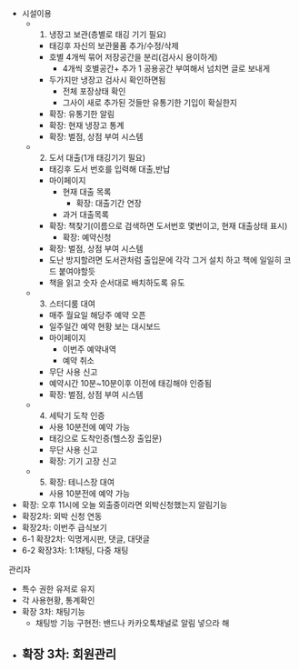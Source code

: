 - 시설이용
	- 1. 냉장고 보관(층별로 태깅 기기 필요)
		- 태깅후 자신의 보관물품 추가/수정/삭제
		- 호별 4개씩 묶어 저장공간을 분리(검사시 용이하게)
			- 4개씩 호별공간+ 추가 1 공용공간 부여해서 넘치면 글로 보내게
		- 두가지만 냉장고 검사시 확인하면됨
			- 전체 포장상태 확인
			- 그사이 새로 추가된 것들만 유통기한 기입이 확실한지 
		- 확장: 유통기한 알림
		- 확장: 현재 냉장고 통계
		- 확장: 벌점, 상점 부여 시스템
	- 2. 도서 대출(1개 태깅기기 필요)
		- 태깅후 도서 번호를 입력해 대출,반납
		- 마이페이지
			- 현재 대출 목록
				- 확장: 대출기간 연장
			- 과거 대출목록
		- 확장: 책찾기(이름으로 검색하면 도서번호 몇번이고, 현재 대출상태 표시)
			- 확장: 예약신청
		- 확장: 벌점, 상점 부여 시스템
		- 도난 방지할려면 도서관처럼 출입문에 각각 그거 설치 하고 책에 일일히 코드 붙여야할듯 
		- 책을 읽고 숫자 순서대로 배치하도록 유도
	- 3. 스터디룸 대여
		- 매주 월요일 해당주 예약 오픈
		- 일주일간 예약 현황 보는 대시보드
		- 마이페이지
			- 이번주 예약내역
			- 예약 취소
		- 무단 사용 신고
		- 예약시간 10분~10분이후 이전에 태깅해야 인증됨
		- 확장: 벌점, 상점 부여 시스템
	- 4. 세탁기 도착 인증
		- 사용 10분전에 예약 가능
		- 태깅으로 도착인증(헬스장 출입문)
		- 무단 사용 신고
		- 확장: 기기 고장 신고
	- 5. 확장: 테니스장 대여
		- 사용 10분전에 예약 가능
- 확장: 오후 11시에 오늘 외출중이라면 외박신청했는지 알림기능
- 확장2차: 외박 신청 연동
- 확장2차: 이번주 급식보기
- 6-1 확장2차: 익명게시판, 댓글, 대댓글
- 6-2 확장3차: 1:1채팅, 다중 채팅

관리자
- 특수 권한 유저로 유지
- 각 사용현황, 통계확인
- 확장 3차: 채팅기능 
	- 채팅방 기능 구현전: 밴드나 카카오톡채널로 알림 넣으라 해
- 확장 3차: 회원관리
	- 